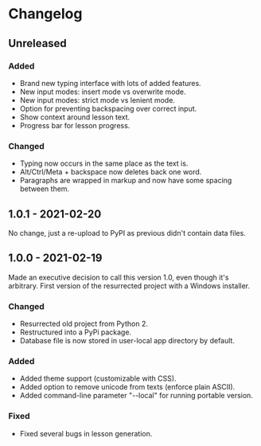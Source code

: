 # Changelog

## Unreleased

### Added
- Brand new typing interface with lots of added features.
- New input modes: insert mode vs overwrite mode.
- New input modes: strict mode vs lenient mode.
- Option for preventing backspacing over correct input.
- Show context around lesson text.
- Progress bar for lesson progress.

### Changed
- Typing now occurs in the same place as the text is.
- Alt/Ctrl/Meta + backspace now deletes back one word.
- Paragraphs are wrapped in markup and now have some spacing between
  them.


## 1.0.1 - 2021-02-20

No change, just a re-upload to PyPI as previous didn't contain data
files.

## 1.0.0 - 2021-02-19

Made an executive decision to call this version 1.0, even though it's
arbitrary. First version of the resurrected project with a Windows
installer.

### Changed
- Resurrected old project from Python 2.
- Restructured into a PyPi package.
- Database file is now stored in user-local app directory by default.

### Added
- Added theme support (customizable with CSS).
- Added option to remove unicode from texts (enforce plain ASCII).
- Added command-line parameter "--local" for running portable version.

### Fixed
- Fixed several bugs in lesson generation.
